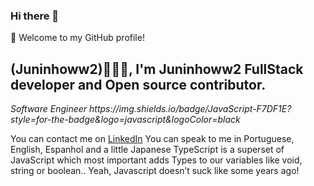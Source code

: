 ### Hi there 👋


🎉 Welcome to my GitHub profile!


<h2>(Juninhoww2)👨🏻‍💻, I'm Juninhoww2 FullStack developer and Open source contributor. </h2>
<p><em>Software Engineer 
  https://img.shields.io/badge/JavaScript-F7DF1E?style=for-the-badge&logo=javascript&logoColor=black

</em></p>


You can contact me on [LinkedIn](https://www.linkedin.com/in/jos%C3%A9-alexandre-da-cruz-filho-7496a01a5/)
You can speak to me in Portuguese, English, Espanhol and a little Japanese
TypeScript is a superset of JavaScript which most important adds Types to our variables like void, string or boolean.. Yeah, Javascript doesn’t suck like some years ago!



